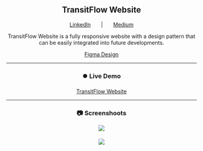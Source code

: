 <h2 align="center">TransitFlow Website</h1>
<p align="center">
<a href="https://www.linkedin.com/in/eraayatees/">LinkedIn</a>
<span>&nbsp&nbsp&nbsp&nbsp&nbsp&nbsp|&nbsp&nbsp&nbsp&nbsp&nbsp&nbsp</span>
<a href="https://medium.com/@erayatesdev">Medium</a>
</p>
<p align="center">TransitFlow Website is a fully responsive website with a design pattern that can be easily integrated into future developments.</p>
<p align="center">
  <a href="https://www.figma.com/file/CKpbJJH3d8bSn5dy4XCmUA/Transport-and-Logistics-Webflow-Website-Template-(Community)">Figma Design</a>
</p>
<hr>
<h3 align="center">⏺️ Live Demo</h3>
<p align="center"><a target="_blank" href="https://transitflow-website-plum.vercel.app">TransitFlow Website</a></p>
<hr>
<h3 align="center">📷 Screenshoots</p>
<img src="https://img001.prntscr.com/file/img001/QdMl9HcOSJmXV6mZZwgdjA.png" align="center" />
<br></br>
<img src="https://img001.prntscr.com/file/img001/n3vl1Yp6SKOL2i-2Qfxj_A.png" align="center" />
